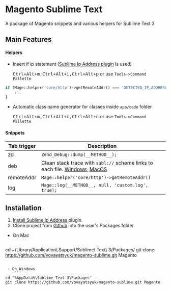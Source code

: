 # Magento Sublime Text
A package of Magento snippets and various helpers for Sublime Text 3

## Main Features

#### Helpers

- Insert if ip statement ([Sublime Ip Address plugin](https://github.com/vovayatsyuk/sublime-ip-address#installation) is used)

    <kbd>Ctrl+Alt+m,Ctrl+Alt+i,Ctrl+Alt+p</kbd> or use `Tools->Command Pallette`

 ```php
 if (Mage::helper('core/http')->getRemoteAddr() === 'DETECTED_IP_ADDRESS') {
     ...
 }
 ```

- Automatic class name generator for classes inside `app/code` folder

    <kbd>Ctrl+Alt+m,Ctrl+Alt+c,Ctrl+Alt+n</kbd> or use `Tools->Command Pallette`

#### Snippets

Tab trigger | Description
------------|------------
zd | `Zend_Debug::dump(__METHOD__);`
deb | Clean stack trace with `subl://` scheme links to each file. [Windows](https://github.com/ktunkiewicz/subl-handler), [MacOS](https://github.com/dhoulb/subl)
remoteAddr | `Mage::helper('core/http')->getRemoteAddr()`
log | `Mage::log(__METHOD__, null, 'custom.log', true);`

## Installation
1. [Install Sublime Ip Address](https://github.com/vovayatsyuk/sublime-ip-address#installation) plugin.
2. Clone project from [Github](https://github.com/vovayatsyuk/magento-sublime) into the user's Packages folder.
 - On Mac
    ```
cd ~/Library/Application\ Support/Sublime\ Text\ 3/Packages/
git clone https://github.com/vovayatsyuk/magento-sublime.git Magento
```

 - On Windows
    ```
cd "%AppData%\Sublime Text 3\Packages"
git clone https://github.com/vovayatsyuk/magento-sublime.git Magento
```
